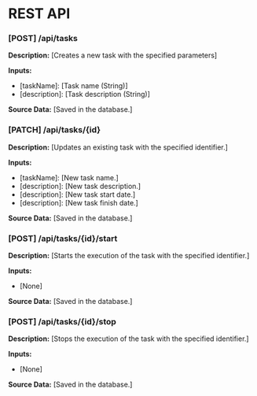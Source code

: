 # REST API

### [POST] /api/tasks

**Description:** [Creates a new task with the specified parameters]

**Inputs:**

- [taskName]: [Task name (String)]
- [description]: [Task description (String)]

**Source Data:** [Saved in the database.]

### [PATCH] /api/tasks/{id}

**Description:** [Updates an existing task with the specified identifier.]

**Inputs:**

- [taskName]: [New task name.]
- [description]: [New task description.]
- [description]: [New task start date.]
- [description]: [New task finish date.]

**Source Data:** [Saved in the database.]

### [POST] /api/tasks/{id}/start

**Description:** [Starts the execution of the task with the specified identifier.]

**Inputs:**

- [None]

**Source Data:** [Saved in the database.]

### [POST] /api/tasks/{id}/stop

**Description:** [Stops the execution of the task with the specified identifier.]

**Inputs:**

- [None]

**Source Data:** [Saved in the database.]

